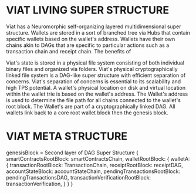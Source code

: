 # VIAT LIVING SUPER STRUCTURE

Viat has a Neuromorphic self-organizing layered multidimensional super structure.
Wallets are stored in a sort of branched tree via Hubs that contain specific wallets based on the wallet's address.
Wallets have their own chains akin to DAGs that are specific to particular actions such as a transaction chain and receipt chain.
The benefits of

Viat's state is stored in a physical file system consisting of both individual binary files and organized via folders.
Viat's physical cryptographically linked file system is a DAG-like super structure with efficient separation of concerns.
Viat's separation of concerns is essential to its scalability and high TPS potential.
A wallet's physical location on disk and virtual location within the wallet trie is based on the wallet's address.
The Wallet's address is used to determine the file path for all chains connected to the wallet's root block.
The Wallet's are part of a cryptographically linked DAG.
All wallets link back to a core root wallet block then the genesis block.

# VIAT META STRUCTURE

genesisBlock = Second layer of DAG Super Structure {
	smartContractsRootBlock: smartContractsChain,
	walletRootBlock: {
		walletA: {
			transactionRootBlock: TransactionChain,
			receiptRootBlock: receiptDAG,
			accountStateBlock: accountStateChain,
			pendingTransactionsRootBlock: pendingTransactionsDAG,
			transactionVerificationRootBlock: transactionVerification,
		}
	}
}
